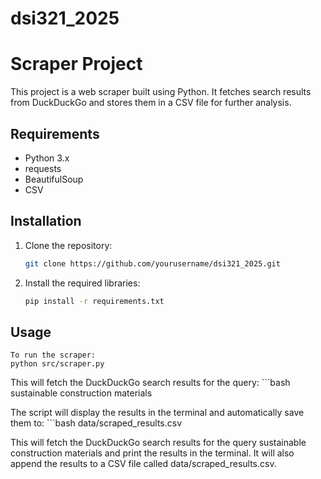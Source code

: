 # dsi321_2025

# Scraper Project

This project is a web scraper built using Python. It fetches search results from DuckDuckGo and stores them in a CSV file for further analysis.

## Requirements

- Python 3.x
- requests
- BeautifulSoup
- CSV

## Installation

1. Clone the repository:
   ```bash
   git clone https://github.com/yourusername/dsi321_2025.git

2. Install the required libraries:
    ```bash
    pip install -r requirements.txt

## Usage

    To run the scraper:
    python src/scraper.py

This will fetch the DuckDuckGo search results for the query:
     ```bash
    sustainable construction materials

The script will display the results in the terminal and automatically save them to:
     ```bash
    data/scraped_results.csv
    
This will fetch the DuckDuckGo search results for the query sustainable construction materials and print the results in the terminal. It will also append the results to a CSV file called data/scraped_results.csv.
